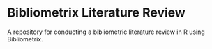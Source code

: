 # Bibliometrix Literature Review
A repository for conducting a bibliometric literature review in R using Bibliometrix.
